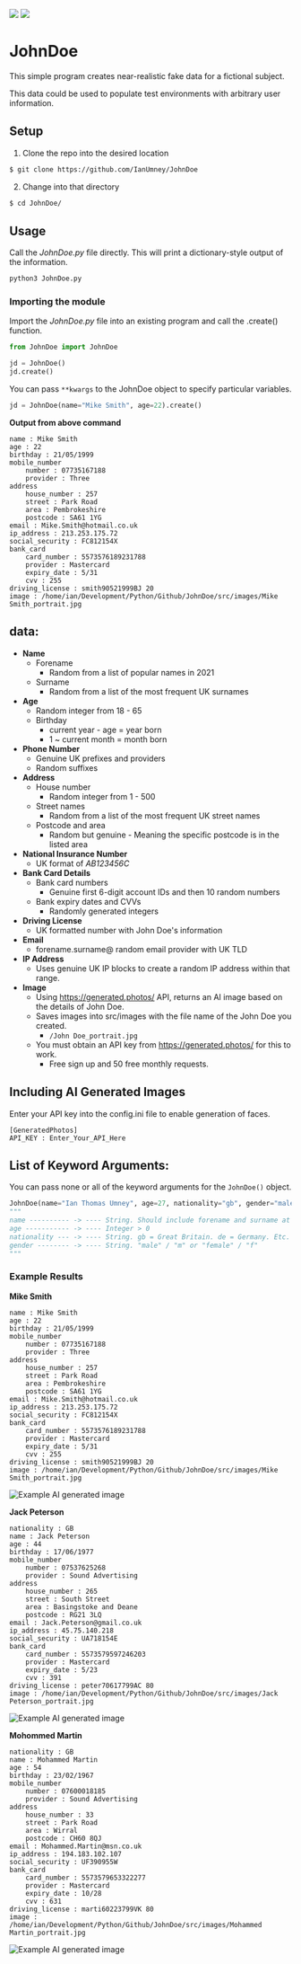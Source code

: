 <p align="left">
    <a href="https://www.python.org/ftp/python/3.9.5/Python-3.9.5.tar.xz" alt="3.9.5">
        <img src="https://img.shields.io/badge/Python%20Version-3.9.5-blue"/></a>
    <a href="https://ubuntu.com/download/desktop/thank-you?version=20.04.2.0&architecture=amd64" alt="Ubuntu">
        <img src="https://img.shields.io/badge/Tested%20on-Ubunu%2020.04-orange"/></a>
    </p>

# JohnDoe 
This simple program creates near-realistic fake data for a fictional subject. 

This data could be used to populate test environments with arbitrary user information.

## Setup
1. Clone the repo into the desired location
```bash
$ git clone https://github.com/IanUmney/JohnDoe
```
2. Change into that directory
```bash
$ cd JohnDoe/
```

## Usage
Call the _JohnDoe.py_ file directly. This will print a dictionary-style output of the information.
```bash
python3 JohnDoe.py
```

### Importing the module
Import the _JohnDoe.py_ file into an existing program and call the .create() function.
```python
from JohnDoe import JohnDoe

jd = JohnDoe()
jd.create()
```

You can pass `**kwargs` to the JohnDoe object to specify particular variables.

```python
jd = JohnDoe(name="Mike Smith", age=22).create()
```
**Output from above command**
```
name : Mike Smith
age : 22
birthday : 21/05/1999
mobile_number
    number : 07735167188
    provider : Three
address
    house_number : 257
    street : Park Road
    area : Pembrokeshire
    postcode : SA61 1YG
email : Mike.Smith@hotmail.co.uk
ip_address : 213.253.175.72
social_security : FC812154X
bank_card
    card_number : 5573576189231788
    provider : Mastercard
    expiry_date : 5/31
    cvv : 255
driving_license : smith90521999BJ 20
image : /home/ian/Development/Python/Github/JohnDoe/src/images/Mike Smith_portrait.jpg
```

## data:
+ **Name**
    + Forename
        + Random from a list of popular names in 2021
    + Surname
        + Random from a list of the most frequent UK surnames
+ **Age**
    + Random integer from 18 - 65
    + Birthday
        + current year - age = year born
        + 1 ~ current month = month born
+ **Phone Number**
    + Genuine UK prefixes and providers
    + Random suffixes
+ **Address**
    + House number 
        + Random integer from 1 - 500
    + Street names
        + Random from a list of the most frequent UK street names
    + Postcode and area 
        + Random but genuine - Meaning the specific postcode is in the listed area
+ **National Insurance Number**
    + UK format of _AB123456C_
+ **Bank Card Details**
    + Bank card numbers
        + Genuine first 6-digit account IDs and then 10 random numbers
    + Bank expiry dates and CVVs
        + Randomly generated integers
+ **Driving License**
    + UK formatted number with John Doe's information
+ **Email**
    + forename.surname@ random email provider with UK TLD
+ **IP Address**
    + Uses genuine UK IP blocks to create a random IP address within that range.
+ **Image**
    + Using https://generated.photos/ API, returns an AI image based on the details of John Doe.
    + Saves images into src/images with the file name of the John Doe you created. 
        + `/John Doe_portrait.jpg`
    + You must obtain an API key from https://generated.photos/ for this to work.
        + Free sign up and 50 free monthly requests.
## Including AI Generated Images
Enter your API key into the config.ini file to enable generation of faces.
```
[GeneratedPhotos]
API_KEY : Enter_Your_API_Here
```

## List of Keyword Arguments:
You can pass none or all of the keyword arguments for the `JohnDoe()` object.
```python
JohnDoe(name="Ian Thomas Umney", age=27, nationality="gb", gender="male") 
"""
name ---------- -> ---- String. Should include forename and surname at a minimum
age ----------- -> ---- Integer > 0
nationality --- -> ---- String. gb = Great Britain. de = Germany. Etc.
gender -------- -> ---- String. "male" / "m" or "female" / "f"
"""
```

### Example Results

**Mike Smith**
```
name : Mike Smith
age : 22
birthday : 21/05/1999
mobile_number
    number : 07735167188
    provider : Three
address
    house_number : 257
    street : Park Road
    area : Pembrokeshire
    postcode : SA61 1YG
email : Mike.Smith@hotmail.co.uk
ip_address : 213.253.175.72
social_security : FC812154X
bank_card
    card_number : 5573576189231788
    provider : Mastercard
    expiry_date : 5/31
    cvv : 255
driving_license : smith90521999BJ 20
image : /home/ian/Development/Python/Github/JohnDoe/src/images/Mike Smith_portrait.jpg
```
![Example AI generated image](https://github.com/IanUmney/JohnDoe/blob/main/src/images/Mike%20Smith_portrait.jpg?raw=true)


**Jack Peterson**
```
nationality : GB
name : Jack Peterson
age : 44
birthday : 17/06/1977
mobile_number
    number : 07537625268
    provider : Sound Advertising
address
    house_number : 265
    street : South Street
    area : Basingstoke and Deane
    postcode : RG21 3LQ
email : Jack.Peterson@gmail.co.uk
ip_address : 45.75.140.218
social_security : UA718154E
bank_card
    card_number : 5573579597246203
    provider : Mastercard
    expiry_date : 5/23
    cvv : 391
driving_license : peter70617799AC 80
image : /home/ian/Development/Python/Github/JohnDoe/src/images/Jack Peterson_portrait.jpg
```
![Example AI generated image](https://github.com/IanUmney/JohnDoe/blob/main/src/images/Jack%20Peterson_portrait.jpg?raw=true)


**Mohommed Martin**
```
nationality : GB
name : Mohammed Martin
age : 54
birthday : 23/02/1967
mobile_number
    number : 07600018185
    provider : Sound Advertising
address
    house_number : 33
    street : Park Road
    area : Wirral
    postcode : CH60 8QJ
email : Mohammed.Martin@msn.co.uk
ip_address : 194.183.102.107
social_security : UF390955W
bank_card
    card_number : 5573579653322277
    provider : Mastercard
    expiry_date : 10/28
    cvv : 631
driving_license : marti60223799VK 80
image : /home/ian/Development/Python/Github/JohnDoe/src/images/Mohammed Martin_portrait.jpg
```
![Example AI generated image](https://github.com/IanUmney/JohnDoe/blob/main/src/images/Mohammed%20Martin_portrait.jpg?raw=true)